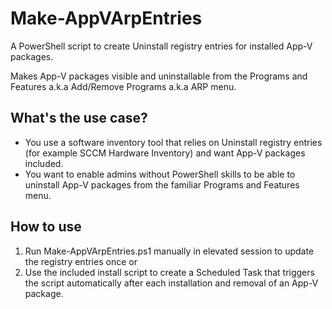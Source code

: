 # Make-AppVArpEntries
A PowerShell script to create Uninstall registry entries for installed App-V packages. 

Makes App-V packages visible and uninstallable from the Programs and Features a.k.a Add/Remove Programs a.k.a ARP menu.

## What's the use case?

* You use a software inventory tool that relies on Uninstall registry entries (for example SCCM Hardware Inventory) and want App-V packages included.
* You want to enable admins without PowerShell skills to be able to uninstall App-V packages from the familiar Programs and Features menu.

## How to use

1. Run Make-AppVArpEntries.ps1 manually in elevated session to update the registry entries once or
2. Use the included install script to create a Scheduled Task that triggers the script automatically after each installation and removal of an App-V package.

